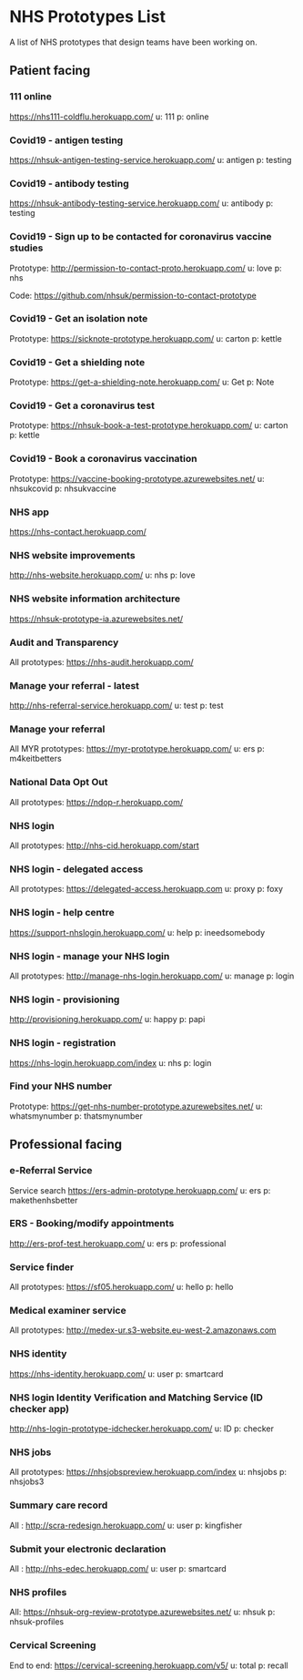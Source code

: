 # NHS Prototypes List
A list of NHS prototypes that design teams have been working on.

## Patient facing

### 111 online
 
https://nhs111-coldflu.herokuapp.com/
 u: 111
 p: online

### Covid19 - antigen testing
 
https://nhsuk-antigen-testing-service.herokuapp.com/
 u: antigen
 p: testing
 
### Covid19 - antibody testing
 
https://nhsuk-antibody-testing-service.herokuapp.com/
 u: antibody
 p: testing

### Covid19 - Sign up to be contacted for coronavirus vaccine studies

Prototype: http://permission-to-contact-proto.herokuapp.com/
u: love
p: nhs

Code: https://github.com/nhsuk/permission-to-contact-prototype

### Covid19 - Get an isolation note

Prototype: https://sicknote-prototype.herokuapp.com/
u: carton
p: kettle

### Covid19 - Get a shielding note

Prototype: https://get-a-shielding-note.herokuapp.com/
u: Get
p: Note

### Covid19 - Get a coronavirus test

Prototype: https://nhsuk-book-a-test-prototype.herokuapp.com/
u: carton
p: kettle

### Covid19 - Book a coronavirus vaccination

Prototype: https://vaccine-booking-prototype.azurewebsites.net/
u: nhsukcovid
p: nhsukvaccine
 
### NHS app

https://nhs-contact.herokuapp.com/

### NHS website improvements 

http://nhs-website.herokuapp.com/
 u: nhs
 p: love

### NHS website information architecture 

https://nhsuk-prototype-ia.azurewebsites.net/

### Audit and Transparency

All prototypes: https://nhs-audit.herokuapp.com/

### Manage your referral - latest

http://nhs-referral-service.herokuapp.com/
 u: test
 p: test

### Manage your referral

All MYR prototypes:  https://myr-prototype.herokuapp.com/
 u: ers
 p: m4keitbetters
 
### National Data Opt Out

All prototypes: https://ndop-r.herokuapp.com/

### NHS login

All prototypes: http://nhs-cid.herokuapp.com/start

### NHS login - delegated access

All prototypes: https://delegated-access.herokuapp.com
 u: proxy
 p: foxy

### NHS login - help centre

https://support-nhslogin.herokuapp.com/
u: help
p: ineedsomebody


### NHS login - manage your NHS login

All prototypes: http://manage-nhs-login.herokuapp.com/
 u: manage
 p: login

### NHS login - provisioning

http://provisioning.herokuapp.com/
u: happy
p: papi

### NHS login - registration

https://nhs-login.herokuapp.com/index
u: nhs
p: login
 
### Find your NHS number

Prototype: https://get-nhs-number-prototype.azurewebsites.net/
u: whatsmynumber
p: thatsmynumber

##  Professional facing

### e-Referral Service

Service search  https://ers-admin-prototype.herokuapp.com/
 u: ers
 p: makethenhsbetter

### ERS - Booking/modify appointments

http://ers-prof-test.herokuapp.com/
 u: ers
 p: professional

### Service finder
 
 All prototypes: https://sf05.herokuapp.com/
 u: hello
 p: hello

### Medical examiner service

All prototypes: http://medex-ur.s3-website.eu-west-2.amazonaws.com

### NHS identity

https://nhs-identity.herokuapp.com/
 u: user
 p: smartcard

### NHS login Identity Verification and Matching Service (ID checker app)

http://nhs-login-prototype-idchecker.herokuapp.com/
u: ID
p: checker

### NHS jobs

All prototypes: https://nhsjobspreview.herokuapp.com/index
u: nhsjobs
p: nhsjobs3

 ### Summary care record
 All : http://scra-redesign.herokuapp.com/
 u: user
 p: kingfisher
 
 
### Submit your electronic declaration
 All : http://nhs-edec.herokuapp.com/
 u: user
 p: smartcard
 
 ### NHS profiles
 All: https://nhsuk-org-review-prototype.azurewebsites.net/
 u: nhsuk
 p: nhsuk-profiles
 
### Cervical Screening
End to end: https://cervical-screening.herokuapp.com/v5/
u: total
p: recall
